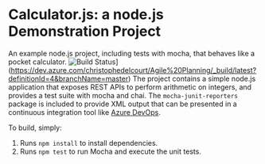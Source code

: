 Calculator.js: a node.js Demonstration Project
==============================================
An example node.js project, including tests with mocha, that behaves like
a pocket calculator.
![Build Status](https://dev.azure.com/christophedelcourt/Agile%20Planning/_apis/build/status/cdelcourtfplp.calculator?branchName=master)](https://dev.azure.com/christophedelcourt/Agile%20Planning/_build/latest?definitionId=4&branchName=master)
The project contains a simple node.js application that exposes REST APIs
to perform arithmetic on integers, and provides a test suite with mocha
and chai.  The `mocha-junit-reporters` package is included to provide XML
output that can be presented in a continuous integration tool like
[Azure DevOps](https://azure.com/devops).

To build, simply:

1. Runs `npm install` to install dependencies.
2. Runs `npm test` to run Mocha and execute the unit tests.

